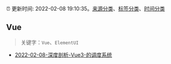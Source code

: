 :alarm_clock: 更新时间: 2022-02-08 19:10:35。[来源分类](../README.md)、[标签分类](../TAGS.md)、[时间分类](../TIMELINE.md)

## Vue


> 关键字：`Vue`、`ElementUI`



- [2022-02-08-深度剖析-Vue3-的调度系统](https://toutiao.io/k/6d7kip2) 